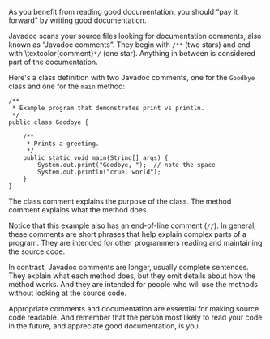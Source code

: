 As you benefit from reading good documentation, you should “pay it forward” by writing good documentation.


Javadoc scans your source files looking for documentation comments, also known as “Javadoc comments”. They begin with `/**` (two stars) and end with \textcolor{comment}`*/` (one star). Anything in between is considered part of the documentation.

Here's a class definition with two Javadoc comments, one for the `Goodbye` class and one for the `main` method:

```code
/**
 * Example program that demonstrates print vs println.
 */
public class Goodbye {

    /**
     * Prints a greeting.
     */
    public static void main(String[] args) {
        System.out.print("Goodbye, ");  // note the space
        System.out.println("cruel world");
    }
}
```

The class comment explains the purpose of the class. The method comment explains what the method does.

Notice that this example also has an end-of-line comment (`//`). In general, these comments are short phrases that help explain complex parts of a program. They are intended for other programmers reading and maintaining the source code.

In contrast, Javadoc comments are longer, usually complete sentences. They explain what each method does, but they omit details about how the method works. And they are intended for people who will use the methods without looking at the source code.

Appropriate comments and documentation are essential for making source code readable. And remember that the person most likely to read your code in the future, and appreciate good documentation, is you.